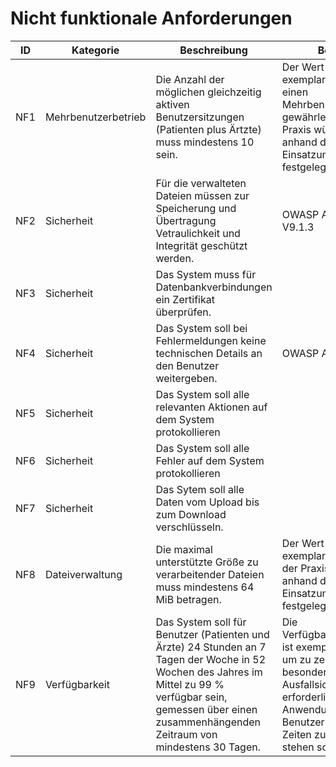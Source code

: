 # Nicht funktionale Anforderungen

| ID  | Kategorie           | Beschreibung                                                                                                                                                                                                         | Bemerkung                                                                                                                                                                                                            |
| --- | ------------------- | -------------------------------------------------------------------------------------------------------------------------------------------------------------------------------------------------------------------- | -------------------------------------------------------------------------------------------------------------------------------------------------------------------------------------------------------------------- |
| NF1 | Mehrbenutzerbetrieb | Die Anzahl der möglichen gleichzeitig aktiven Benutzersitzungen (Patienten plus Ärtzte) muss mindestens 10 sein.                                                                                                     | Der Wert 10 wurde exemplarisch gewählt, um einen Mehrbenutzerbetrieb zu gewährleisten. In der Praxis würde ein Wert anhand der Einsatzumgebung festgelegt werden.                                                    |
| NF2 | Sicherheit          | Für die verwalteten Dateien müssen zur Speicherung und Übertragung Vetraulichkeit und Integrität geschützt werden.                                                                                                   | OWASP ASVS V9.1.1 / V9.1.3                                                                                                                                                                                           |
| NF3 | Sicherheit          | Das System muss für Datenbankverbindungen ein Zertifikat  überprüfen.                                                                                                                                                |                                                                                                                                                                                                                      |
| NF4 | Sicherheit          | Das System soll bei Fehlermeldungen keine technischen Details an den Benutzer weitergeben.                                                                                                                           | OWASP ASVS V7.4.1                                                                                                                                                                                                    |
| NF5 | Sicherheit          | Das System soll alle relevanten Aktionen auf dem System protokollieren                                                                                                                                               |                                                                                                                                                                                                                      |
| NF6 | Sicherheit          | Das System soll alle Fehler auf dem System protokollieren                                                                                                                                                            |                                                                                                                                                                                                                      |
| NF7 | Sicherheit          | Das Sytem soll alle Daten vom Upload bis zum Download verschlüsseln.                                                                                                                                                 |                                                                                                                                                                                                                      |
| NF8 | Dateiverwaltung     | Die maximal unterstützte Größe zu verarbeitender Dateien muss mindestens 64 MiB betragen.                                                                                                                            | Der Wert 64 MiB wurde exemplarisch gewählt. In der Praxis würde ein Wert anhand der Einsatzumgebung festgelegt werden.                                                                                               |
| NF9 | Verfügbarkeit       | Das System soll für Benutzer (Patienten und Ärzte) 24 Stunden an 7 Tagen der Woche in 52 Wochen des Jahres im Mittel zu 99 % verfügbar sein, gemessen über einen zusammenhängenden Zeitraum von mindestens 30 Tagen. | Die Verfügbarkeitsanforderung ist exemplarisch gewählt, um zu zeigen, dass keine besonders hohe Ausfallsicherheit erforderlich ist, aber die Anwendung den Benutzern zu beliebigen Zeiten zur Verfügung stehen soll. |
